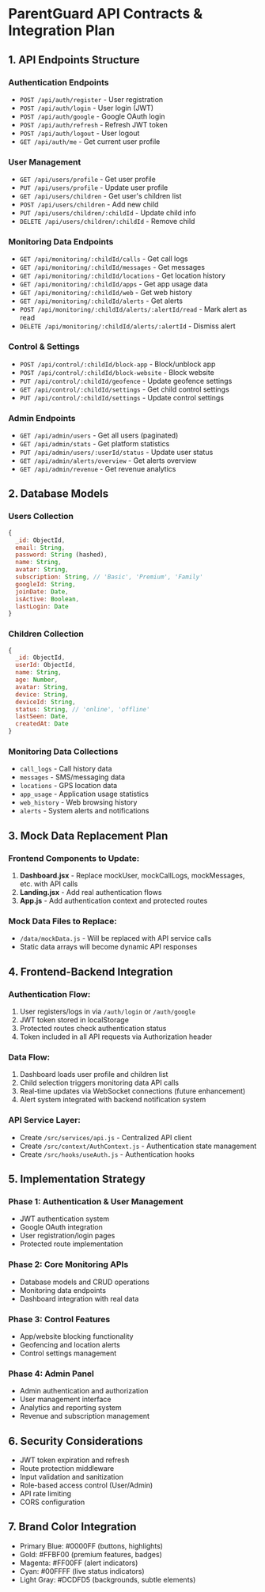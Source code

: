# ParentGuard API Contracts & Integration Plan

## 1. API Endpoints Structure

### Authentication Endpoints
- `POST /api/auth/register` - User registration
- `POST /api/auth/login` - User login (JWT)
- `POST /api/auth/google` - Google OAuth login
- `POST /api/auth/refresh` - Refresh JWT token
- `POST /api/auth/logout` - User logout
- `GET /api/auth/me` - Get current user profile

### User Management
- `GET /api/users/profile` - Get user profile
- `PUT /api/users/profile` - Update user profile
- `GET /api/users/children` - Get user's children list
- `POST /api/users/children` - Add new child
- `PUT /api/users/children/:childId` - Update child info
- `DELETE /api/users/children/:childId` - Remove child

### Monitoring Data Endpoints
- `GET /api/monitoring/:childId/calls` - Get call logs
- `GET /api/monitoring/:childId/messages` - Get messages
- `GET /api/monitoring/:childId/locations` - Get location history
- `GET /api/monitoring/:childId/apps` - Get app usage data
- `GET /api/monitoring/:childId/web` - Get web history
- `GET /api/monitoring/:childId/alerts` - Get alerts
- `POST /api/monitoring/:childId/alerts/:alertId/read` - Mark alert as read
- `DELETE /api/monitoring/:childId/alerts/:alertId` - Dismiss alert

### Control & Settings
- `POST /api/control/:childId/block-app` - Block/unblock app
- `POST /api/control/:childId/block-website` - Block website
- `PUT /api/control/:childId/geofence` - Update geofence settings
- `GET /api/control/:childId/settings` - Get child control settings
- `PUT /api/control/:childId/settings` - Update control settings

### Admin Endpoints
- `GET /api/admin/users` - Get all users (paginated)
- `GET /api/admin/stats` - Get platform statistics
- `PUT /api/admin/users/:userId/status` - Update user status
- `GET /api/admin/alerts/overview` - Get alerts overview
- `GET /api/admin/revenue` - Get revenue analytics

## 2. Database Models

### Users Collection
```javascript
{
  _id: ObjectId,
  email: String,
  password: String (hashed),
  name: String,
  avatar: String,
  subscription: String, // 'Basic', 'Premium', 'Family'
  googleId: String,
  joinDate: Date,
  isActive: Boolean,
  lastLogin: Date
}
```

### Children Collection
```javascript
{
  _id: ObjectId,
  userId: ObjectId,
  name: String,
  age: Number,
  avatar: String,
  device: String,
  deviceId: String,
  status: String, // 'online', 'offline'
  lastSeen: Date,
  createdAt: Date
}
```

### Monitoring Data Collections
- `call_logs` - Call history data
- `messages` - SMS/messaging data
- `locations` - GPS location data
- `app_usage` - Application usage statistics
- `web_history` - Web browsing history
- `alerts` - System alerts and notifications

## 3. Mock Data Replacement Plan

### Frontend Components to Update:
1. **Dashboard.jsx** - Replace mockUser, mockCallLogs, mockMessages, etc. with API calls
2. **Landing.jsx** - Add real authentication flows
3. **App.js** - Add authentication context and protected routes

### Mock Data Files to Replace:
- `/data/mockData.js` - Will be replaced with API service calls
- Static data arrays will become dynamic API responses

## 4. Frontend-Backend Integration

### Authentication Flow:
1. User registers/logs in via `/auth/login` or `/auth/google`
2. JWT token stored in localStorage
3. Protected routes check authentication status
4. Token included in all API requests via Authorization header

### Data Flow:
1. Dashboard loads user profile and children list
2. Child selection triggers monitoring data API calls
3. Real-time updates via WebSocket connections (future enhancement)
4. Alert system integrated with backend notification system

### API Service Layer:
- Create `/src/services/api.js` - Centralized API client
- Create `/src/context/AuthContext.js` - Authentication state management
- Create `/src/hooks/useAuth.js` - Authentication hooks

## 5. Implementation Strategy

### Phase 1: Authentication & User Management
- JWT authentication system
- Google OAuth integration
- User registration/login pages
- Protected route implementation

### Phase 2: Core Monitoring APIs
- Database models and CRUD operations
- Monitoring data endpoints
- Dashboard integration with real data

### Phase 3: Control Features
- App/website blocking functionality
- Geofencing and location alerts
- Control settings management

### Phase 4: Admin Panel
- Admin authentication and authorization
- User management interface
- Analytics and reporting system
- Revenue and subscription management

## 6. Security Considerations
- JWT token expiration and refresh
- Route protection middleware
- Input validation and sanitization
- Role-based access control (User/Admin)
- API rate limiting
- CORS configuration

## 7. Brand Color Integration
- Primary Blue: #0000FF (buttons, highlights)
- Gold: #FFBF00 (premium features, badges)
- Magenta: #FF00FF (alert indicators)
- Cyan: #00FFFF (live status indicators)
- Light Gray: #DCDFD5 (backgrounds, subtle elements)